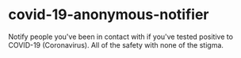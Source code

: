 # covid-19-anonymous-notifier
Notify people you've been in contact with if you've tested positive to COVID-19 (Coronavirus). All of the safety with none of the stigma.
